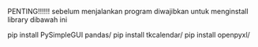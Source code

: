 PENTING!!!!!!
sebelum menjalankan program diwajibkan untuk menginstall library dibawah ini

pip install PySimpleGUI pandas/
pip install tkcalendar/
pip install openpyxl/

